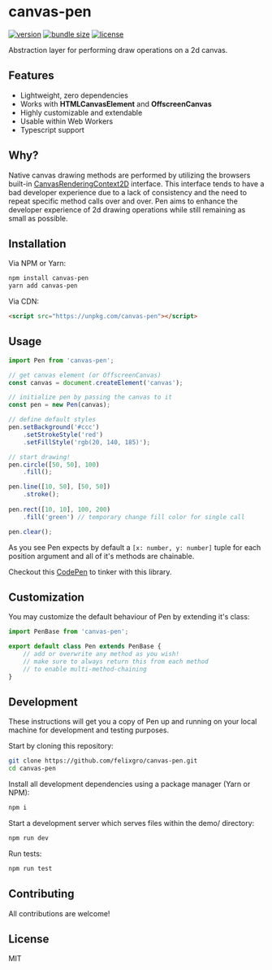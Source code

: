 # canvas-pen

[![version][npm-badge]][npm-url]
[![bundle size][size-badge]][npm-url]
[![license][license-badge]][npm-url]

Abstraction layer for performing draw operations on a 2d canvas.


## Features

- Lightweight, zero dependencies
- Works with **HTMLCanvasElement** and **OffscreenCanvas**
- Highly customizable and extendable
- Usable within Web Workers
- Typescript support


## Why?

Native canvas drawing methods are performed by utilizing the browsers built-in [CanvasRenderingContext2D][ctx] interface. This interface tends to have a bad developer experience due to a lack of consistency and the need to repeat specific method calls over and over.
Pen aims to enhance the developer experience of 2d drawing operations while still remaining as small as possible.

## Installation
Via NPM or Yarn:
```bash
npm install canvas-pen
yarn add canvas-pen
```

Via CDN:
```html
<script src="https://unpkg.com/canvas-pen"></script>
```

## Usage
```ts
import Pen from 'canvas-pen';

// get canvas element (or OffscreenCanvas)
const canvas = document.createElement('canvas');

// initialize pen by passing the canvas to it
const pen = new Pen(canvas);

// define default styles
pen.setBackground('#ccc')
    .setStrokeStyle('red')
    .setFillStyle('rgb(20, 140, 185)');

// start drawing!
pen.circle([50, 50], 100)
    .fill();

pen.line([10, 50], [50, 50])
    .stroke();
    
pen.rect([10, 10], 100, 200)
    .fill('green') // temporary change fill color for single call

pen.clear();
```
As you see Pen expects by default a `[x: number, y: number]` tuple for each position argument and all of it's methods are chainable.

Checkout this [CodePen][codepen-demo] to tinker with this library.

## Customization
You may customize the default behaviour of Pen by extending it's class:
```ts
import PenBase from 'canvas-pen';

export default class Pen extends PenBase {
    // add or overwrite any method as you wish!
    // make sure to always return this from each method
    // to enable multi-method-chaining
}
```

## Development

These instructions will get you a copy of Pen up and running on your local machine for development and testing purposes.

Start by cloning this repository:
```bash
git clone https://github.com/felixgro/canvas-pen.git
cd canvas-pen
```

Install all development dependencies using a package manager (Yarn or NPM):
```bash
npm i
```

Start a development server which serves files within the demo/ directory:
```bash
npm run dev
```

Run tests:
```bash
npm run test
```

## Contributing

All contributions are welcome!  

## License
MIT


[npm-url]: https://www.npmjs.com/package/canvas-pen
[codepen-demo]: https://codepen.io/felixgro/pen/MWvqLKL
[npm-badge]: https://img.shields.io/npm/v/canvas-pen?color=blue
[size-badge]: https://badgen.net/bundlephobia/minzip/canvas-pen
[license-badge]: https://badgen.net/github/license/felixgro/canvas-pen
[ctx]: https://developer.mozilla.org/en-US/docs/Web/API/CanvasRenderingContext2D